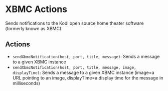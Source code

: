 # XBMC Actions

Sends notifications to the Kodi open source home theater software (formerly known as XBMC).

## Actions

* `sendXbmcNotification(host, port, title, message)`: Sends a message to a given XBMC instance
*  `sendXbmcNotification(host, port, title, message, image, displayTime)`: Sends a message to a given XBMC instance (image=a URL pointing to an image, displayTime=a display time for the message in milliseconds)
